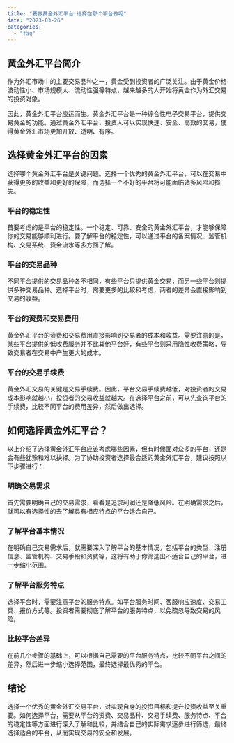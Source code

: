 ```yaml
---
title: "要做黄金外汇平台 选择在那个平台做呢"
date: "2023-03-26"
categories: 
  - "faq"
---
```


## 黄金外汇平台简介

作为外汇市场中的主要交易品种之一，黄金受到投资者的广泛关注。由于黄金价格波动性小、市场规模大、流动性强等特点，越来越多的人开始将黄金作为外汇交易的投资对象。

因此，黄金外汇平台应运而生。黄金外汇平台是一种综合性电子交易平台，提供交易黄金的功能。通过黄金外汇平台，投资人可以实现快速、安全、高效的交易，使得黄金外汇市场更加开放、透明、有序。

## 选择黄金外汇平台的因素

选择哪个黄金外汇平台是关键问题。选择一个优秀的黄金外汇平台，可以在交易中获得更多的收益和更好的保障，而选择一个不好的平台将可能面临诸多风险和损失。

### 平台的稳定性

首要考虑的是平台的稳定性。一个稳定、可靠、安全的黄金外汇平台，才能够保障你的交易能够顺利进行。要了解平台的稳定性，可以通过平台的备案情况、监管机构、交易系统、资金流水等多方面了解。

### 平台的交易品种

不同平台提供的交易品种各不相同，有些平台只提供黄金交易，而另一些平台则提供多种交易品种。选择平台时，需要更多的比较和考虑，两者的差异会直接影响到交易的收益。

### 平台的资费和交易费用

黄金外汇平台的资费和交易费用直接影响到交易者的成本和收益。需要注意的是，某些平台提供的低收费服务并不比其他平台好，有些平台则采用隐性收费策略，导致交易者在交易中产生更大的成本。

### 平台的交易手续费

黄金外汇交易的关键是交易手续费。因此，平台交易手续费越低，对投资者的交易成本影响就越小，投资者的交易收益就越大。在选择平台之前，可以先查询平台的手续费，比较不同平台的费用差异，然后做出选择。

## 如何选择黄金外汇平台？

以上介绍了选择黄金外汇平台应该考虑哪些因素，但有时候面对众多的平台，还是会有些犹豫和难以抉择。为了协助投资者选择最合适的黄金外汇平台，建议按照以下步骤进行：

### 明确交易需求

首先需要明确自己的交易需求，看看是追求利润还是降低风险。在明确需求之后，就可以有选择性的去了解具有相应特点的平台适合自己。

### 了解平台基本情况

在明确自己交易需求后，就需要深入了解平台的基本情况，包括平台的类型、注册信息、监管机构、交易手段和资费等，这将有助于你筛选出不适合自己的平台，进一步缩小范围。

### 了解平台服务特点

选择平台时，需要注意平台的服务特点。如平台服务时间、客服响应速度、交易工具、报价方式等。投资者需要彻底了解平台的服务特点，以免疏忽导致交易的风险。

### 比较平台差异

在前几个步骤的基础上，可以根据自己需要的平台服务特点，比较不同平台之间的差异，然后进一步缩小选择范围，最终选择最优秀的平台。

## 结论

选择一个优秀的黄金外汇交易平台，对实现自身的投资目标和提升投资收益至关重要。如何选择平台，需要从平台的资费、交易品种、交易手续费、服务特点、平台的稳定性等方面进行深入了解和比较，并结合自己的实际需求逐步进行筛选，最终选择适合的平台，从而实现交易的安全和发展。
